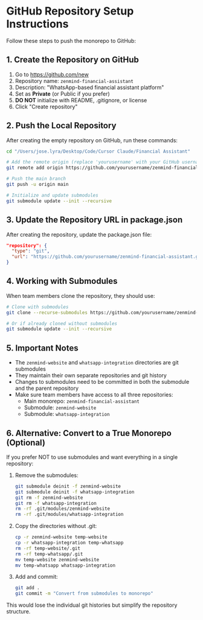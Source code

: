 # GitHub Repository Setup Instructions

Follow these steps to push the monorepo to GitHub:

## 1. Create the Repository on GitHub

1. Go to https://github.com/new
2. Repository name: `zenmind-financial-assistant`
3. Description: "WhatsApp-based financial assistant platform"
4. Set as **Private** (or Public if you prefer)
5. **DO NOT** initialize with README, .gitignore, or license
6. Click "Create repository"

## 2. Push the Local Repository

After creating the empty repository on GitHub, run these commands:

```bash
cd "/Users/jose.lyra/Desktop/Code/Cursor Claude/Financial Assistant"

# Add the remote origin (replace 'yourusername' with your GitHub username)
git remote add origin https://github.com/yourusername/zenmind-financial-assistant.git

# Push the main branch
git push -u origin main

# Initialize and update submodules
git submodule update --init --recursive
```

## 3. Update the Repository URL in package.json

After creating the repository, update the package.json file:

```json
"repository": {
  "type": "git",
  "url": "https://github.com/yourusername/zenmind-financial-assistant.git"
}
```

## 4. Working with Submodules

When team members clone the repository, they should use:

```bash
# Clone with submodules
git clone --recurse-submodules https://github.com/yourusername/zenmind-financial-assistant.git

# Or if already cloned without submodules
git submodule update --init --recursive
```

## 5. Important Notes

- The `zenmind-website` and `whatsapp-integration` directories are git submodules
- They maintain their own separate repositories and git history
- Changes to submodules need to be committed in both the submodule and the parent repository
- Make sure team members have access to all three repositories:
  - Main monorepo: `zenmind-financial-assistant`
  - Submodule: `zenmind-website`
  - Submodule: `whatsapp-integration`

## 6. Alternative: Convert to a True Monorepo (Optional)

If you prefer NOT to use submodules and want everything in a single repository:

1. Remove the submodules:
   ```bash
   git submodule deinit -f zenmind-website
   git submodule deinit -f whatsapp-integration
   git rm -f zenmind-website
   git rm -f whatsapp-integration
   rm -rf .git/modules/zenmind-website
   rm -rf .git/modules/whatsapp-integration
   ```

2. Copy the directories without .git:
   ```bash
   cp -r zenmind-website temp-website
   cp -r whatsapp-integration temp-whatsapp
   rm -rf temp-website/.git
   rm -rf temp-whatsapp/.git
   mv temp-website zenmind-website
   mv temp-whatsapp whatsapp-integration
   ```

3. Add and commit:
   ```bash
   git add .
   git commit -m "Convert from submodules to monorepo"
   ```

This would lose the individual git histories but simplify the repository structure.